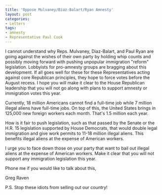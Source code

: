 ```yaml
---
title: 'Oppose Mulvaney/Biaz-Balart/Ryan Amnesty'
layout: post
categories:
- Letters
tags:
- amnesty
- Representative Paul Cook
---
```


I cannot understand why Reps. Mulvaney, Diaz-Balart, and Paul Ryan are going against the wishes of their own party by holding whip counts and possibly moving forward with pushing unpopular immigration "reform" legislation. Lobbyists for pro-amnesty groups are bragging about this development. If all goes well for these for these Representatives acting against core Republican principles, they hope to force votes before the August recess. I hope you will make it clear to the House Republican leadership that you will not go along with plans to support amnesty or immigration votes this year.

Currently, 18 million Americans cannot find a full-time job while 7 million illegal aliens have full-time jobs. On top of this, the United States brings in 125,000 new foreign workers each month. That's 1.5 million each year.

How is it fair to push legislation, such as that passed by the Senate or the H.R. 15 legislation supported by House Democrats, that would double legal immigration and give work permits to 11-18 million illegal aliens. This benefits illegal aliens at the expense of American workers.

I urge you to face down those on your party that want to bail out illegal aliens at the expense of American workers. Make it clear that you will not support any immigration legislation this year.

Phone me if you would like to talk about this,

Greg Raven

P.S. Stop these idiots from selling out our country!